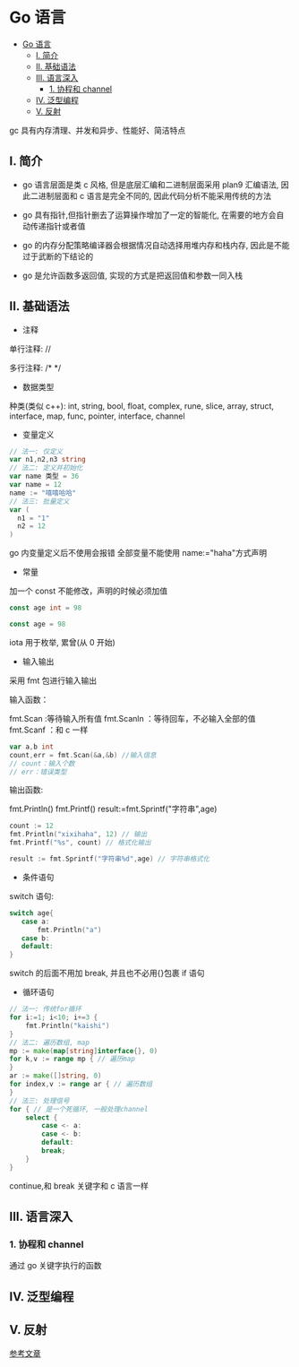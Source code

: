 # Go 语言

<!-- @import "[TOC]" {cmd="toc" depthFrom=1 depthTo=6 orderedList=false} -->

<!-- code_chunk_output -->

- [Go 语言](#go-语言)
  - [I. 简介](#i-简介)
  - [II. 基础语法](#ii-基础语法)
  - [III. 语言深入](#iii-语言深入)
    - [1. 协程和 channel](#1-协程和-channel)
  - [IV. 泛型编程](#iv-泛型编程)
  - [V. 反射](#v-反射)

<!-- /code_chunk_output -->

gc 具有内存清理、并发和异步、性能好、简洁特点

## I. 简介

- go 语言层面是类 c 风格, 但是底层汇编和二进制层面采用 plan9 汇编语法, 因此二进制层面和 c 语言是完全不同的, 因此代码分析不能采用传统的方法

- go 具有指针,但指针删去了运算操作增加了一定的智能化, 在需要的地方会自动传递指针或者值

- go 的内存分配策略编译器会根据情况自动选择用堆内存和栈内存, 因此是不能过于武断的下结论的

- go 是允许函数多返回值, 实现的方式是把返回值和参数一同入栈

## II. 基础语法

- 注释

单行注释: //

多行注释: /\* \*/

- 数据类型

种类(类似 c++): int, string, bool, float, complex, rune, slice, array, struct, interface, map, func, pointer, interface, channel

- 变量定义

```go
// 法一: 仅定义
var n1,n2,n3 string
// 法二: 定义并初始化
var name 类型 = 36
var name = 12
name := "嘻嘻哈哈"
// 法三: 批量定义
var (
  n1 = "1"
  n2 = 12
)
```

go 内变量定义后不使用会报错
全部变量不能使用 name:="haha"方式声明

- 常量

加一个 const 不能修改，声明的时候必须加值

```go
const age int = 98

const age = 98
```

iota 用于枚举, 累曾(从 0 开始)

- 输入输出

采用 fmt 包进行输入输出

输入函数：

fmt.Scan :等待输入所有值
fmt.Scanln ：等待回车，不必输入全部的值
fmt.Scanf ：和 c 一样

```go
var a,b int
count,err = fmt.Scan(&a,&b) //输入信息
// count：输入个数
// err：错误类型
```

输出函数:

fmt.Println()
fmt.Printf()
result:=fmt.Sprintf("字符串",age)

```go
count := 12
fmt.Println("xixihaha", 12) // 输出
fmt.Printf("%s", count) // 格式化输出

result := fmt.Sprintf("字符串%d",age) // 字符串格式化
```

- 条件语句

switch 语句:

```go
switch age{
​	case a:
​		fmt.Println("a")
​	case b:
​	default:
}
```

switch 的后面不用加 break, 并且也不必用{}包裹
if 语句

- 循环语句

```go
// 法一: 传统for循环
for i:=1; i<10; i+=3 {
    fmt.Println("kaishi")
}
// 法二: 遍历数组, map
mp := make(map[string]interface{}, 0)
for k,v := range mp { // 遍历map
}
ar := make([]string, 0)
for index,v := range ar { // 遍历数组
}
// 法三: 处理信号
for { // 是一个死循环, 一般处理channel
    select {
        case <- a:
        case <- b:
        default:
        break;
    }
}
```

continue,和 break 关键字和 c 语言一样

## III. 语言深入

### 1. 协程和 channel

通过 go 关键字执行的函数

## IV. 泛型编程

## V. 反射

[参考文章](https://draveness.me/golang/docs/part2-foundation/ch04-basic/golang-reflect/)
